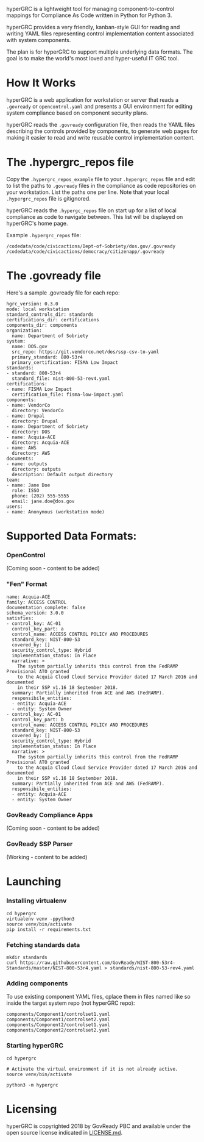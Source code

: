 hyperGRC is a lightweight tool for managing component-to-control mappings for Compliance As Code written in Python for Python 3.

hyperGRC provides a very friendly, kanban-style GUI for reading and writing YAML files representing control implementation content associated with system components.

The plan is for hyperGRC to support multiple underlying data formats. The goal is to make the world's most loved and hyper-useful IT GRC tool.


# How It Works

hyperGRC is a web application for workstation or server that reads a `.govready` or `opencontrol.yaml` and presents a GUI environment for editing system compliance based on component security plans.

hyperGRC reads the `.govready` configuration file, then reads the YAML files describing the controls provided by components, to generate web pages for making it easier to read and write reusable control implementation content.


# The .hypergrc_repos file

Copy the `.hypergrc_repos_example` file to your `.hypergrc_repos` file and edit to list the paths to `.govready` files in the compliance as code repositories on your workstation. List the paths one per line. Note that your local `.hypergrc_repos` file is gitignored. 

hyperGRC reads the `.hypergc_repos` file on start up for a list of local compliance as code to navigate between. This list will be displayed on hyperGRC's home page.

Example `.hypergrc_repos` file:

`/codedata/code/civicactions/Dept-of-Sobriety/dos.gov/.govready`
`/codedata/code/civicactions/democracy/citizenapp/.govready`

# The .govready file

Here's a sample .govready file for each repo:

```
hgrc_version: 0.3.0
mode: local workstation
standard_controls_dir: standards
certifications_dir: certifications
components_dir: components
organization:
  name: Department of Sobriety
system:
  name: DOS.gov
  src_repo: https://git.vendorco.net/dos/ssp-csv-to-yaml
  primary_standard: 800-53r4
  primary_certification: FISMA Low Impact
standards:
- standard: 800-53r4
  standard_file: nist-800-53-rev4.yaml
certifications:
- name: FISMA Low Impact
  certification_file: fisma-low-impact.yaml
components:
- name: VendorCo
  directory: VendorCo
- name: Drupal
  directory: Drupal
- name: Department of Sobriety
  directory: DOS
- name: Acquia-ACE
  directory: Acquia-ACE
- name: AWS
  directory: AWS
documents:
- name: outputs
  directory: outputs
  description: Default output directory
team:
- name: Jane Doe
  role: ISSO
  phone: (202) 555-5555
  email: jane.doe@dos.gov
users:
- name: Anonymous (workstation mode)
```


# Supported Data Formats:

### OpenControl

(Coming soon - content to be added)

### "Fen" Format

```
name: Acquia-ACE
family: ACCESS CONTROL
documentation_complete: false
schema_version: 3.0.0
satisfies:
- control_key: AC-01
  control_key_part: a
  control_name: ACCESS CONTROL POLICY AND PROCEDURES
  standard_key: NIST-800-53
  covered_by: []
  security_control_type: Hybrid
  implementation_status: In Place
  narrative: >
    The system partially inherits this control from the FedRAMP Provisional ATO granted
    to the Acquia Cloud Cloud Service Provider dated 17 March 2016 and documented
    in their SSP v1.16 18 September 2018.
  summary: Partially inherited from ACE and AWS (FedRAMP).
  responsibile_entities:
  - entity: Acquia-ACE
  - entity: System Owner
- control_key: AC-01
  control_key_part: b
  control_name: ACCESS CONTROL POLICY AND PROCEDURES
  standard_key: NIST-800-53
  covered_by: []
  security_control_type: Hybrid
  implementation_status: In Place
  narrative: >
    The system partially inherits this control from the FedRAMP Provisional ATO granted
    to the Acquia Cloud Cloud Service Provider dated 17 March 2016 and documented
    in their SSP v1.16 18 September 2018.
  summary: Partially inherited from ACE and AWS (FedRAMP).
  responsibile_entities:
  - entity: Acquia-ACE
  - entity: System Owner
```

### GovReady Compliance Apps

(Coming soon - content to be added)


### GovReady SSP Parser

(Working - content to be added)

# Launching

### Installing virtualenv

```
cd hypergrc
virtualenv venv -ppython3
source venv/bin/activate
pip install -r requirements.txt
```

### Fetching standards data

```
mkdir standards
curl https://raw.githubusercontent.com/GovReady/NIST-800-53r4-Standards/master/NIST-800-53r4.yaml > standards/nist-800-53-rev4.yaml
```

### Adding components

To use existing component YAML files, cplace them in files named like so inside the target system repo (not hyperGRC repo):

```
components/Component1/controlset1.yaml
components/Component1/controlset2.yaml
components/Component2/controlset1.yaml
components/Component2/controlset2.yaml
```

### Starting hyperGRC

```
cd hypergrc

# Activate the virtual environment if it is not already active.
source venv/bin/activate

python3 -m hypergrc
```

# Licensing

hyperGRC is copyrighted 2018 by GovReady PBC and available under the open source license indicated in [LICENSE.md](LICENSE.md).

